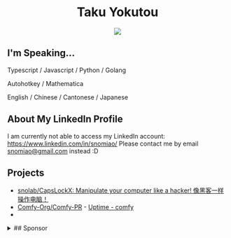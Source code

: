 <div style="text-align: center">
  
# Taku Yokutou

<!-- since 2024-12-05 -->
![](https://komarev.com/ghpvc/?username=snomiao)

</div>


## I'm Speaking...

Typescript / Javascript / Python / Golang

Autohotkey / Mathematica

English / Chinese / Cantonese / Japanese

## About My LinkedIn Profile

I am currently not able to access my LinkedIn account: https://www.linkedin.com/in/snomiao/
Please contact me by email snomiao@gmail.com instead :D

## Projects

- [snolab/CapsLockX: Manipulate your computer like a hacker! 像黑客一样操作电脑！]( https://github.com/snolab/CapsLockX )
- [Comfy-Org/Comfy-PR]( https://github.com/Comfy-Org/Comfy-PR ) - [Uptime - comfy]( https://up.snomiao.com/status/comfy )
- 
<details>
<summary>
## Sponsor
</summary>

- Wise, Paypal, Alipay: snomiao@gmail.com
- BTC: (MAINTAINING)
- ETH: 0xdC2EeCe11a9e09c8db921989e54b30375446e49E
- Monero: 48VK3d9LHcdiHPvwfxbGFB6VQg9zS6Y8F3YDZr3tti3tE6XmSc7HVrnTT9wTZcZjPw5AntN7QEZV2VWa1LWCRe278nYUtSg

</details>
